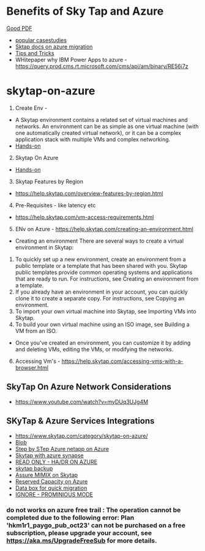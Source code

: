 # Benefits of Sky Tap and Azure 
[Good PDF](https://www.skytap.com/wp-content/uploads/2023/11/Skytap-on-Azure-Datasheet-November-2023.pdf)
 - [popular casestudies](https://www.skytap.com/case-studies/)
 - [Sktap docs on azure migration](https://www.skytap.com/terms-glossary/azure-cloud-migration/)
 - [Tips and Tricks](https://www.skytap.com/skytap-product-tips-and-tricks/)
 -  WHitepaper why IBM Power Apps to azure - https://query.prod.cms.rt.microsoft.com/cms/api/am/binary/RE56i7z
# skytap-on-azure
1. Create Env -
- A Skytap environment contains a related set of virtual machines and networks. An environment can be as simple as one virtual machine (with one automatically created virtual network), or it can be a complex application stack with multiple VMs and complex networking.
- [Hands-on](https://help.skytap.com/getting-started.html)
2. Skytap On Azure
  - [Hands-on](https://help.skytap.com/creating-a-skytap-on-azure-account.html)
3. Skytap Features by Region
- https://help.skytap.com/overview-features-by-region.html
4. Pre-Requisites - like latency etc 
- https://help.skytap.com/vm-access-requirements.html
5. ENv on Azure - https://help.skytap.com/creating-an-environment.html
- Creating an environment
There are several ways to create a virtual environment in Skytap:

1. To quickly set up a new environment, create an environment from a public template or a template that has been shared with you. Skytap public templates provide common operating systems and applications that are ready to run. For instructions, see Creating an environment from a template.
2. If you already have an environment in your account, you can quickly clone it to create a separate copy. For instructions, see Copying an environment.
3. To import your own virtual machine into Skytap, see Importing VMs into Skytap.
4. To build your own virtual machine using an ISO image, see Building a VM from an ISO.
- Once you’ve created an environment, you can customize it by adding and deleting VMs, editing the VMs, or modifying the networks.
6. Accessing Vm's - https://help.skytap.com/accessing-vms-with-a-browser.html

## SkyTap On Azure Network Considerations 
- https://www.youtube.com/watch?v=myDUq3UJg4M

## SKyTap & Azure Services Integrations
- https://www.skytap.com/category/skytap-on-azure/
- [Blob](https://www.skytap.com/accessing-azure-blob-storage-from-a-skytap-environment-ibm-i-and-aix/)
- [Step by STep Azure netapp on Azure](https://skytap.github.io/well-architected-framework/operations/ecosystems/azure-native/skytap+netapp-files)
- [Skytap with azure synapse](https://www.skytap.com/wp-content/uploads/2022/04/White-Paper-Skytap-Azure-Synapse.pdf)
- [READ ONLY - HA/DR ON AZURE](https://www.skytap.com/high-availability-disaster-recovery-options-for-ibm-power-running-in-skytap-on-azure/)
- [skytap backup](https://www.skytap.com/skytap-template-backup-and-copy-to-region-for-disaster-recovery/)
- [Assure MIMIX on Skytap](https://www.skytap.com/assure-mimix-ha-dr-for-ibm-i-production-workloads-in-now-available-in-skytap-on-azure/)
- [Reserved Capacity on Azure](https://www.skytap.com/reserve-capacity-in-skytap-on-azure-self-service-now-available/)
- [Data box for quick migration](https://www.skytap.com/using-microsoft-azure-data-box-for-migration-of-ibm-i-workloads-to-skytap/)
- [IGNORE - PROMINIOUS MODE](https://www.skytap.com/what-is-promiscuous-mode-and-why-does-it-matter/)
### do not works on azure free trail : The operation cannot be completed due to the following error: Plan 'hkm1r1_paygo_pub_oct23' can not be purchased on a free subscription, please upgrade your account, see https://aka.ms/UpgradeFreeSub for more details.
